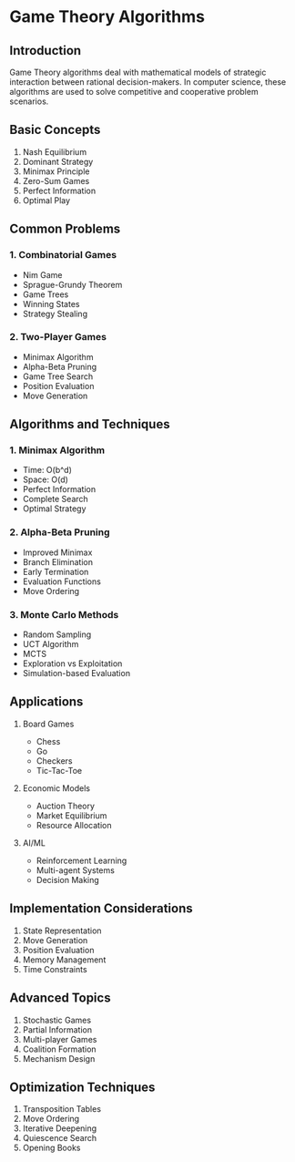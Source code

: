 # Game Theory Algorithms

## Introduction
Game Theory algorithms deal with mathematical models of strategic interaction between rational decision-makers. In computer science, these algorithms are used to solve competitive and cooperative problem scenarios.

## Basic Concepts
1. Nash Equilibrium
2. Dominant Strategy
3. Minimax Principle
4. Zero-Sum Games
5. Perfect Information
6. Optimal Play

## Common Problems

### 1. Combinatorial Games
- Nim Game
- Sprague-Grundy Theorem
- Game Trees
- Winning States
- Strategy Stealing

### 2. Two-Player Games
- Minimax Algorithm
- Alpha-Beta Pruning
- Game Tree Search
- Position Evaluation
- Move Generation

## Algorithms and Techniques

### 1. Minimax Algorithm
- Time: O(b^d)
- Space: O(d)
- Perfect Information
- Complete Search
- Optimal Strategy

### 2. Alpha-Beta Pruning
- Improved Minimax
- Branch Elimination
- Early Termination
- Evaluation Functions
- Move Ordering

### 3. Monte Carlo Methods
- Random Sampling
- UCT Algorithm
- MCTS
- Exploration vs Exploitation
- Simulation-based Evaluation

## Applications
1. Board Games
   - Chess
   - Go
   - Checkers
   - Tic-Tac-Toe

2. Economic Models
   - Auction Theory
   - Market Equilibrium
   - Resource Allocation

3. AI/ML
   - Reinforcement Learning
   - Multi-agent Systems
   - Decision Making

## Implementation Considerations
1. State Representation
2. Move Generation
3. Position Evaluation
4. Memory Management
5. Time Constraints

## Advanced Topics
1. Stochastic Games
2. Partial Information
3. Multi-player Games
4. Coalition Formation
5. Mechanism Design

## Optimization Techniques
1. Transposition Tables
2. Move Ordering
3. Iterative Deepening
4. Quiescence Search
5. Opening Books
